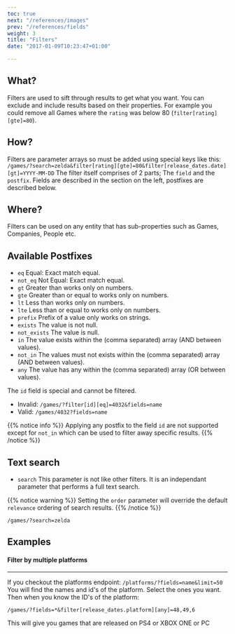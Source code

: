 ```yaml
---
toc: true
next: "/references/images"
prev: "/references/fields"
weight: 3
title: "Filters"
date: "2017-01-09T10:23:47+01:00"

---
```


## What?

Filters are used to sift through results to get what you want. You can exclude and include results based on their properties. For example you could remove all Games where the `rating` was below 80 (`filter[rating][gte]=80`).

## How?

Filters are parameter arrays so must be added using special keys like this: `/games/?search=zelda&filter[rating][gte]=80&filter[release_dates.date][gt]=YYYY-MM-DD`
The filter itself comprises of 2 parts; The `field` and the `postfix`. Fields are described in the section on the left, postfixes are described below.

## Where?

Filters can be used on any entity that has sub-properties such as Games, Companies, People etc.

## Available Postfixes

- `eq` Equal: Exact match equal.
- `not_eq` Not Equal: Exact match equal.
- `gt` Greater than works only on numbers.
- `gte` Greater than or equal to works only on numbers.
- `lt` Less than works only on numbers.
- `lte` Less than or equal to works only on numbers.
- `prefix` Prefix of a value only works on strings.
- `exists` The value is not null.
- `not_exists` The value is null.
- `in` The value exists within the (comma separated) array (AND between values).
- `not_in` The values must not exists within the (comma separated) array (AND between values).
- `any` The value has any within the (comma separated) array (OR between values).

The `id` field is special and cannot be filtered.

- Invalid: `/games/?filter[id][eq]=4032&fields=name`
- Valid: `/games/4032?fields=name`

{{% notice info %}}
Applying any postfix to the field `id` are not supported except for `not_in` which can be used to filter away specific  results.
{{% /notice %}}

## Text search

- `search` This parameter is not like other filters. It is an independant parameter that performs a full text search.

{{% notice warning %}}
Setting the `order` parameter will override the default `relevance` ordering of search results.
{{% /notice %}}

`/games/?search=zelda`

## Examples

#### Filter by multiple platforms
----------

If you checkout the platforms endpoint:
`/platforms/?fields=name&limit=50`  
You will find the names and id's of the platform. Select the ones you want.  
Then when you know the ID's of the platform:

`/games/?fields=*&filter[release_dates.platform][any]=48,49,6`

This will give you games that are released on PS4 or XBOX ONE or PC
